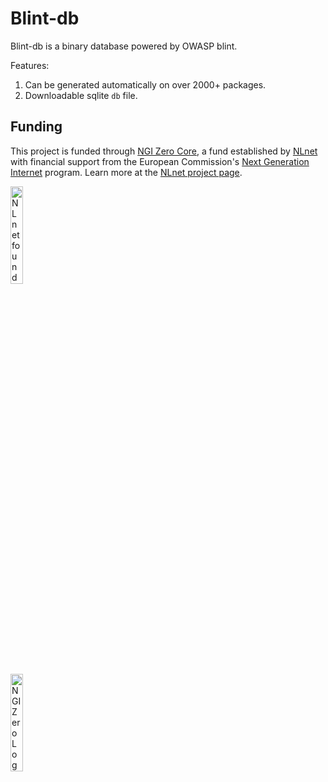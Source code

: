 <!--
SPDX-FileCopyrightText: AppThreat <cloud@appthreat.com>

SPDX-License-Identifier: MIT
-->

# Blint-db  

Blint-db is a binary database powered by OWASP blint.

Features:
1) Can be generated automatically on over 2000+ packages.
2) Downloadable sqlite `db` file.

## Funding

This project is funded through [NGI Zero Core](https://nlnet.nl/core), a fund established by [NLnet](https://nlnet.nl) with financial support from the European Commission's [Next Generation Internet](https://ngi.eu) program. Learn more at the [NLnet project page](https://nlnet.nl/project/OWASP-dep-scan).

[<img src="https://nlnet.nl/logo/banner.png" alt="NLnet foundation logo" width="20%" />](https://nlnet.nl)  
[<img src="https://nlnet.nl/image/logos/NGI0_tag.svg" alt="NGI Zero Logo" width="20%" />](https://nlnet.nl/core)
